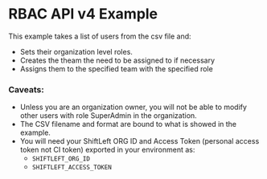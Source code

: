 # RBAC API v4 Example

This example takes a list of users from the csv file and:

* Sets their organization level roles.
* Creates the theam the need to be assigned to if necessary
* Assigns them to the specified team with the specified role

### Caveats:

* Unless you are an organization owner, you will not be able to modify other users with role SuperAdmin in the organization.
* The CSV filename and format are bound to what is showed in the example.
* You will need your ShiftLeft ORG ID and Access Token (personal access token not CI token) exported in your environment as:
  * `SHIFTLEFT_ORG_ID`
  * `SHIFTLEFT_ACCESS_TOKEN` 


